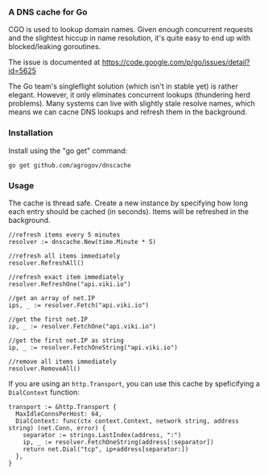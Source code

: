 ### A DNS cache for Go
CGO is used to lookup domain names. Given enough concurrent requests and the slightest hiccup in name resolution, it's quite easy to end up with blocked/leaking goroutines.

The issue is documented at <https://code.google.com/p/go/issues/detail?id=5625>

The Go team's singleflight solution (which isn't in stable yet) is rather elegant. However, it only eliminates concurrent lookups (thundering herd problems). Many systems can live with slightly stale resolve names, which means we can cacne DNS lookups and refresh them in the background.

### Installation
Install using the "go get" command:

    go get github.com/agrogov/dnscache

### Usage
The cache is thread safe. Create a new instance by specifying how long each entry should be cached (in seconds). Items will be refreshed in the background.

    //refresh items every 5 minutes
    resolver := dnscache.New(time.Minute * 5)

    //refresh all items immediately
    resolver.RefreshAll()

    //refresh exact item immediately
    resolver.RefreshOne("api.viki.io")

    //get an array of net.IP
    ips, _ := resolver.Fetch("api.viki.io")

    //get the first net.IP
    ip, _ := resolver.FetchOne("api.viki.io")

    //get the first net.IP as string
    ip, _ := resolver.FetchOneString("api.viki.io")

    //remove all items immediately
    resolver.RemoveAll()

If you are using an `http.Transport`, you can use this cache by speficifying a
`DialContext` function:

    transport := &http.Transport {
      MaxIdleConnsPerHost: 64,
      DialContext: func(ctx context.Context, network string, address string) (net.Conn, error) {
        separator := strings.LastIndex(address, ":")
      	ip, _ := resolver.FetchOneString(address[:separator])
      	return net.Dial("tcp", ip+address[separator:])
      },
    }
